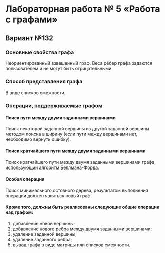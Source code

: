 # Лабораторная работа № 5 «Работа с графами»
## Вариант №132
### Основные свойства графа
Неориентированный взвешенный граф.
Веса рёбер графа задаются пользователем и не могут быть отрицательными.
### Способ представления графа
В виде списков смежности.
### Операции, поддерживаемые графом
#### Поиск пути между двумя заданными вершинами
Поиск некоторой заданной вершины из другой заданной вершины методом поиска в ширину (если пути между вершинами нет, необходимо вернуть ошибку).
#### Поиск кратчайшего пути между двумя заданными вершинами
Поиск кратчайшего пути между двумя заданными вершинами графа, использующий алгоритм Беллмана-Форда.
#### Особая операция
Поиск минимального остовного дерева, результатом выполнения операции должен являться новый граф.
#### Кроме того, должны быть реализованы следующие общие операции над графом:
1. добавление новой вершины;
2. добавление нового ребра между двумя заданными вершинами;
3. удаление заданной вершины;
4. удаление заданного ребра;
5. вывод графа в виде матрицы или списков смежности.
